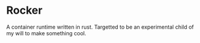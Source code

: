 # Rocker

A container runtime written in rust. Targetted to be an experimental child of my will to make something cool.

